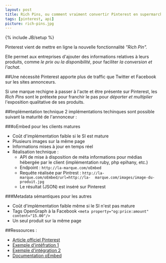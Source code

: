 ```yaml
---
layout: post
title: Rich Pins, ou comment vraiment convertir Pinterest en supermarché
tags: [pinterest, api]
picture: rich-pins.jpg
---
```

{% include JB/setup %}

Pinterest vient de mettre en ligne la nouvelle fonctionnalité _"Rich Pin"._

Elle permet aux entreprises d'ajouter des informations relatives à leurs produits, comme _le prix ou la disponibilité_, pour faciliter _la conversion et l'achat._

##Une nécessité
Pinterest apporte plus de traffic que Twitter et Facebook sur les sites annonceurs.

Si une marque rechigne à passer à l'acte et être présente sur Pinterest, les _Rich Pins_ sont le prétexte pour franchir le pas pour _déporter et multiplier_ l'exposition qualitative de ses produits.

##Implémentation technique
2 implémentations techinques sont possible suivant la maturité de l'annonceur :

###oEmbed pour les clients matures 
- Coût d'implémentation faible si le SI est mature
- Plusieurs images sur la même page
- Informations mises à jour en temps réel
- Réalisation technique :
    - API de mise à disposition de méta informations pour médias hébergée par le client (implémentation ruby, php epihany, etc.)
    - Endpoint : `http://la-marque.com/oEmbed`
    - Requête réalisée par Pintrest : `http://la-marque.com/oEmbed/url=http://la-  marque.com/images/image-du-produit.jpg`
    - Le résultat (JSON) est inséré sur Pinterest
 
###Metadata sémantiques pour les autres
- Coût d'implémentation faible même si le SI n'est pas mature
- Tags OpenGraph à la Facebook `<meta property="og:price:amount" content="15.00"/>`
- Un seul produit sur la même page

##Ressources :
- [Article officiel Pinterest](http://business.pinterest.com/rich-pins)
- [Exemple d'intéfration 1](http://pinterest.com/pin/424605071088688366)
- [Exemple d'intégration 2](http://pinterest.com/pin/424605071088686147)
- [Documentation oEmbed](http://oembed.com)